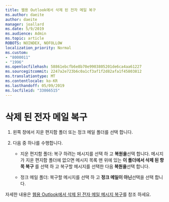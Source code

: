 ```yaml
---
title: 웹용 Outlook에서 삭제 된 전자 메일 복구
ms.author: daeite
author: daeite
manager: joallard
ms.date: 5/9/2019
ms.audience: Admin
ms.topic: article
ROBOTS: NOINDEX, NOFOLLOW
localization_priority: Normal
ms.custom:
- "8000011"
- "1996"
ms.openlocfilehash: 58861ebcfb6e8b70e9903805201de6ca4aa61227
ms.sourcegitcommit: 2247a2e723b6c0a1cf3af1f2d82afa1f45803812
ms.translationtype: MT
ms.contentlocale: ko-KR
ms.lasthandoff: 05/09/2019
ms.locfileid: "33866515"
---
```

# <a name="recover-deleted-email"></a>삭제 된 전자 메일 복구

1. 왼쪽 창에서 지운 편지함 폴더 또는 정크 메일 폴더를 선택 합니다.

2. 다음 중 하나를 수행합니다.

    - 지운 편지함 폴더: 복구 하려는 메시지를 선택 하 고 **복원을**선택 합니다. 메시지가 지운 편지함 폴더에 없으면 메시지 목록 맨 위에 있는 **이 폴더에서 삭제 된 항목 복구** 를 선택 하 고 복구할 메시지를 선택한 다음 **복원을**선택 합니다.

    - 정크 메일 폴더: 복구할 메시지를 선택 하 고 **정크 메일이 아닌**선택을 선택 합니다.

자세한 내용은 [웹용 Outlook에서 삭제 된 전자 메일 메시지 복구](https://support.office.com/article/a8ca78ac-4721-4066-95dd-571842e9fb11)를 참조 하세요.